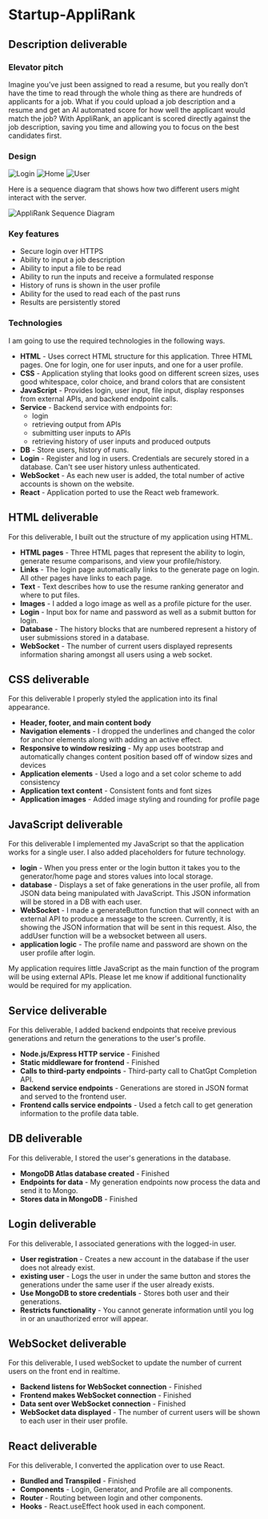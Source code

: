 # Startup-AppliRank

## Description deliverable

### Elevator pitch

Imagine you’ve just been assigned to read a resume, but you really don’t have the time to read through the whole thing as there are hundreds of applicants for a job. What if you could upload a job description and a resume and get an AI automated score for how well the applicant would match the job? With AppliRank, an applicant is scored directly against the job description, saving you time and allowing you to focus on the best candidates first.

### Design

![Login](dist/images/login1.png)
![Home](dist/images/home1.png)
![User](dist/images/user1.png)

Here is a sequence diagram that shows how two different users might interact with the server.

![AppliRank Sequence Diagram](dist/images/diagram.JPG)

### Key features

- Secure login over HTTPS
- Ability to input a job description
- Ability to input a file to be read
- Ability to run the inputs and receive a formulated response
- History of runs is shown in the user profile
- Ability for the used to read each of the past runs
- Results are persistently stored

### Technologies

I am going to use the required technologies in the following ways.

- **HTML** - Uses correct HTML structure for this application. Three HTML pages. One for login, one for user inputs, and one for a user profile.
- **CSS** - Application styling that looks good on different screen sizes, uses good whitespace, color choice, and brand colors that are consistent
- **JavaScript** - Provides login, user input, file input, display responses from external APIs, and backend endpoint calls.
- **Service** - Backend service with endpoints for:
  - login
  - retrieving output from APIs
  - submitting user inputs to APIs
  - retrieving history of user inputs and produced outputs
- **DB** - Store users, history of runs.
- **Login** - Register and log in users. Credentials are securely stored in a database. Can't see user history unless authenticated.
- **WebSocket** - As each new user is added, the total number of active accounts is shown on the website.
- **React** - Application ported to use the React web framework.

## HTML deliverable

For this deliverable, I built out the structure of my application using HTML.

- **HTML pages** - Three HTML pages that represent the ability to login, generate resume comparisons, and view your profile/history.
- **Links** - The login page automatically links to the generate page on login. All other pages have links to each page.
- **Text** - Text describes how to use the resume ranking generator and where to put files.
- **Images** - I added a logo image as well as a profile picture for the user. 
- **Login** - Input box for name and password as well as a submit button for login.
- **Database** - The history blocks that are numbered represent a history of user submissions stored in a database.
- **WebSocket** - The number of current users displayed represents information sharing amongst all users using a web socket.


## CSS deliverable

For this deliverable I properly styled the application into its final appearance.

- **Header, footer, and main content body**
- **Navigation elements** - I dropped the underlines and changed the color for anchor elements along with adding an active effect.
- **Responsive to window resizing** - My app uses bootstrap and automatically changes content position based off of window sizes and devices
- **Application elements** - Used a logo and a set color scheme to add consistency
- **Application text content** - Consistent fonts and font sizes
- **Application images** - Added image styling and rounding for profile page

## JavaScript deliverable

For this deliverable I implemented my JavaScript so that the application works for a single user. I also added placeholders for future technology.

- **login** - When you press enter or the login button it takes you to the generator/home page and stores values into local storage.
- **database** - Displays a set of fake generations in the user profile, all from JSON data being manipulated with JavaScript. This JSON information will be stored in a DB with each user.
- **WebSocket** - I made a generateButton function that will connect with an external API to produce a message to the screen. Currently, it is showing the JSON information that will be sent in this request. Also, the addUser function will be a websocket between all users.
- **application logic** - The profile name and password are shown on the user profile after login. 

My application requires little JavaScript as the main function of the program will be using external APIs. Please let me know if additional functionality would be required for my application.

## Service deliverable

For this deliverable, I added backend endpoints that receive previous generations and return the generations to the user's profile.

- **Node.js/Express HTTP service** - Finished
- **Static middleware for frontend** - Finished
- **Calls to third-party endpoints** - Third-party call to ChatGpt Completion API.
- **Backend service endpoints** - Generations are stored in JSON format and served to the frontend user.
- **Frontend calls service endpoints** - Used a fetch call to get generation information to the profile data table.

## DB deliverable

For this deliverable, I stored the user's generations in the database.

- **MongoDB Atlas database created** - Finished
- **Endpoints for data** - My generation endpoints now process the data and send it to Mongo.
- **Stores data in MongoDB** - Finished

## Login deliverable

For this deliverable, I associated generations with the logged-in user.

- **User registration** - Creates a new account in the database if the user does not already exist.
- **existing user** - Logs the user in under the same button and stores the generations under the same user if the user already exists.
- **Use MongoDB to store credentials** - Stores both user and their generations.
- **Restricts functionality** - You cannot generate information until you log in or an unauthorized error will appear.

## WebSocket deliverable

For this deliverable, I used webSocket to update the number of current users on the front end in realtime.

- **Backend listens for WebSocket connection** - Finished
- **Frontend makes WebSocket connection** - Finished
- **Data sent over WebSocket connection** - Finished
- **WebSocket data displayed** - The number of current users will be shown to each user in their user profile.

## React deliverable

For this deliverable, I converted the application over to use React. 

- **Bundled and Transpiled** - Finished
- **Components** - Login, Generator, and Profile are all components.
- **Router** - Routing between login and other components.
- **Hooks** - React.useEffect hook used in each component.
